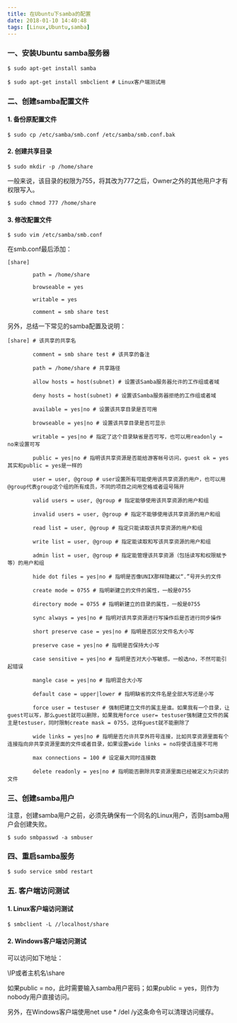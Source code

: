 ```yaml
---
title: 在Ubuntu下samba的配置
date: 2018-01-10 14:40:48
tags: [Linux,Ubuntu,samba]
---
```


### 一、安装Ubuntu samba服务器

```shell
$ sudo apt-get install samba

$ sudo apt-get install smbclient # Linux客户端测试用
```

### 二、创建samba配置文件

#### 1. 备份原配置文件
```shell
$ sudo cp /etc/samba/smb.conf /etc/samba/smb.conf.bak
```

#### 2. 创建共享目录
```shell
$ sudo mkdir -p /home/share
```
一般来说，该目录的权限为755，将其改为777之后，Owner之外的其他用户才有权限写入。
```shell
$ sudo chmod 777 /home/share
```

#### 3. 修改配置文件
```
$ sudo vim /etc/samba/smb.conf
```
在smb.conf最后添加：
```
[share]

        path = /home/share

        browseable = yes

        writable = yes

        comment = smb share test
```
另外，总结一下常见的samba配置及说明：
```
[share] # 该共享的共享名

        comment = smb share test # 该共享的备注

        path = /home/share # 共享路径

        allow hosts = host(subnet) # 设置该Samba服务器允许的工作组或者域

        deny hosts = host(subnet) # 设置该Samba服务器拒绝的工作组或者域

        available = yes|no # 设置该共享目录是否可用

        browseable = yes|no # 设置该共享目录是否可显示

        writable = yes|no # 指定了这个目录缺省是否可写，也可以用readonly = no来设置可写

        public = yes|no # 指明该共享资源是否能给游客帐号访问，guest ok = yes其实和public = yes是一样的

        user = user, @group # user设置所有可能使用该共享资源的用户，也可以用@group代表group这个组的所有成员，不同的项目之间用空格或者逗号隔开

        valid users = user, @group # 指定能够使用该共享资源的用户和组

        invalid users = user, @group # 指定不能够使用该共享资源的用户和组

        read list = user, @group # 指定只能读取该共享资源的用户和组

        write list = user, @group # 指定能读取和写该共享资源的用户和组

        admin list = user, @group # 指定能管理该共享资源（包括读写和权限赋予等）的用户和组

        hide dot files = yes|no # 指明是否像UNIX那样隐藏以“.”号开头的文件

        create mode = 0755 # 指明新建立的文件的属性，一般是0755

        directory mode = 0755 # 指明新建立的目录的属性，一般是0755

        sync always = yes|no # 指明对该共享资源进行写操作后是否进行同步操作

        short preserve case = yes|no # 指明是否区分文件名大小写

        preserve case = yes|no # 指明是否保持大小写

        case sensitive = yes|no # 指明是否对大小写敏感，一般选no，不然可能引起错误

        mangle case = yes|no # 指明混合大小写

        default case = upper|lower # 指明缺省的文件名是全部大写还是小写

        force user = testuser # 强制把建立文件的属主是谁。如果我有一个目录，让guest可以写，那么guest就可以删除，如果我用force user= testuser强制建立文件的属主是testuser，同时限制create mask = 0755，这样guest就不能删除了

        wide links = yes|no # 指明是否允许共享外符号连接，比如共享资源里面有个连接指向非共享资源里面的文件或者目录，如果设置wide links = no将使该连接不可用

        max connections = 100 # 设定最大同时连接数

        delete readonly = yes|no # 指明能否删除共享资源里面已经被定义为只读的文件
```

### 三、创建samba用户

注意，创建samba用户之前，必须先确保有一个同名的Linux用户，否则samba用户会创建失败。

```
$ sudo smbpasswd -a smbuser
```

### 四、重启samba服务

```
$ sudo service smbd restart
```

### 五. 客户端访问测试

####  1. Linux客户端访问测试
```
$ smbclient -L //localhost/share
```

#### 2. Windows客户端访问测试

可以访问如下地址：

\\IP或者主机名\share

如果public = no，此时需要输入samba用户密码；如果public = yes，则作为nobody用户直接访问。

另外，在Windows客户端使用net use * /del /y这条命令可以清理访问缓存。
